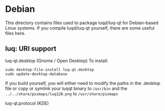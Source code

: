 
Debian
====================
This directory contains files used to package luqd/luq-qt
for Debian-based Linux systems. If you compile luqd/luq-qt yourself, there are some useful files here.

## luq: URI support ##


luq-qt.desktop  (Gnome / Open Desktop)
To install:

	sudo desktop-file-install luq-qt.desktop
	sudo update-desktop-database

If you build yourself, you will either need to modify the paths in
the .desktop file or copy or symlink your luqqt binary to `/usr/bin`
and the `../../share/pixmaps/luq128.png` to `/usr/share/pixmaps`

luq-qt.protocol (KDE)

